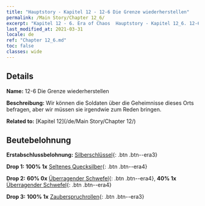 ```yaml
---
title: "Hauptstory - Kapitel 12 - 12-6 Die Grenze wiederherstellen"
permalink: /Main Story/Chapter 12_6/
excerpt: "Kapitel 12 - 6. Era of Chaos  Hauptstory - Kapitel 12_6. 12-6 Die Grenze wiederherstellen"
last_modified_at: 2021-03-31
locale: de
ref: "Chapter 12_6.md"
toc: false
classes: wide
---
```


## Details

 **Name:** 12-6 Die Grenze wiederherstellen

 **Beschreibung:** Wir können die Soldaten über die Geheimnisse dieses Orts befragen, aber wir müssen sie irgendwie zum Reden bringen.

 **Related to:** [Kapitel 12](/de/Main Story/Chapter 12/)

## Beutebelohnung

 **Erstabschlussbelohnung:** [Silberschlüssel](/de/Items/con_693/){: .btn .btn--era3}

 **Drop 1:** **100% 1x** [Seltenes Quecksilber](/de/Items/mat_42/){: .btn .btn--era4}

 **Drop 2:** **60% 0x** [Überragender Schwefel](/de/Items/mat_36/){: .btn .btn--era4}, **40% 1x** [Überragender Schwefel](/de/Items/mat_36/){: .btn .btn--era4}

 **Drop 3:** **100% 1x** [Zauberspruchrollen](/de/Items/con_694/){: .btn .btn--era3}

